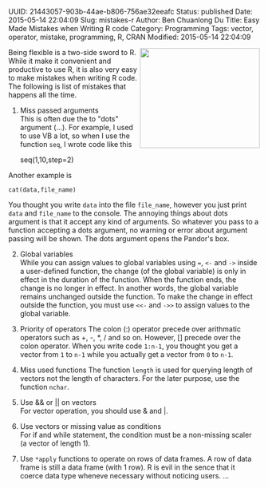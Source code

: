 UUID: 21443057-903b-44ae-b806-756ae32eeafc
Status: published
Date: 2015-05-14 22:04:09
Slug: mistakes-r
Author: Ben Chuanlong Du
Title: Easy Made Mistakes when Writing R code
Category: Programming
Tags: vector, operator, mistake, programming, R, CRAN
Modified: 2015-05-14 22:04:09

<img src="http://dclong.github.io/media/r/mistake.jpg" height="200" width="240" align="right"/>

Being flexible is a two-side sword to R. 
While it make it convenient and productive to use R,
it is also very easy to make mistakes when writing R code. 
The following is list of mistakes that happens all the time.

1. Miss passed arguments  
This is often due the to "dots" argument (...). 
For example, I used to use VB a lot, so when I 
use the function `seq`, I wrote code like this

    seq(1,10,step=2)

Another example is 

    cat(data,file_name)

You thought you write `data` into the file `file_name`,
however you just print `data` and `file_name` to the
console. The annoying things about dots argument is that
it accept any kind of arguments. So whatever you pass to
a function accepting a dots argument, no warning or error 
about argument passing will be shown. The dots argument
opens the Pandor's box. <!---'-->

2. Global variables  
While you can assign values to global variables using `=`,
`<-` and `->` inside a user-defined function, the change (of the global
variable) is only in effect in the duration of the function. 
When the function ends, the change is no longer in effect. 
In another words, the global variable remains unchanged 
outside the function. To make the change in effect outside the 
function, you must use `<<-` and `->>` to assign values to the
global variable. 

3. Priority of operators
The colon (:) operator precede over arithmatic operators 
such as +, -, *, / and so on. However, [] precede over the 
colon operator. When you write code `1:n-1`, you thought
you get a vector from `1` to `n-1` while you actually get
a vector from `0` to `n-1`.

4. Miss used functions
The function `length` is used for querying length of 
vectors not the length of characters. For the later purpose,
use the function `nchar`.

5. Use && or || on vectors  
For vector operation, you should use & and |.

5. Use vectors or missing value as conditions  
For if and while statement, the condition must be a non-missing
scaler (a vector of length 1).

6. Use `*apply` functions to operate on rows of data frames.
A row of data frame is still a data frame (with 1 row). R is 
evil in the sence that it coerce data type wheneve necessary 
without noticing users. ...

